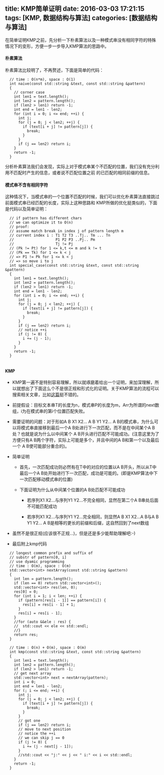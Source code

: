 title: KMP简单证明
date: 2016-03-03 17:21:15
tags: [KMP, 数据结构与算法]
categories: [数据结构与算法]
---

在简单证明KMP之前，先分析一下朴素算法以及一种模式串没有相同字符的特殊情况下的变形，方便一步一步导入KMP算法的思路中。

#### 朴素算法
朴素算法比较明了，不再赘述，下面是简单的代码：

```
  // time : O(n*m), space : O(1)
  int naive(const std::string &text, const std::string &pattern)
  {
    // corner case 
    int len1 = text.length();
    int len2 = pattern.length();
    if (len2 > len1) return -1;
    int end = len1 - len2;
    for (int i = 0; i <= end; ++i) {
      int j;
      for (j = 0; j < len2; ++j) {
        if (text[i + j] != pattern[j]) {
          break;
        }
      }
      if (j == len2) return i;
    }
    return -1;
  }

```
分析朴素算法我们会发现，实际上对于模式串某个不匹配的位置，我们没有充分利用不匹配时产生的信息，或者说不匹配位置之前
的已匹配的相同前缀的信息。

#### 模式串不含有相同字符
这种情况下，当模式串的一个位置不匹配的时候，我们可以优化朴素算法直接跳过前面模式串已经匹配的长度，实际上这种思路和
KMP所做的优化挺类似的，下面是代码以及简单证明：

```
  // if pattern has different chars 
  // we can optimize it to O(n)
  // proof:
  // assume match break in index j of pattern length m
  // current index i : T1 T2 T3 ..Tj.. Tm ... Tn
  //                   P1 P2 P3 ..Pj.. Pm
  //                   Tj != Pj 
  // (Pk != Pt) for 1 <= k,t <= m and k != t
  // (Pk == Tk) for 1 <= k < j
  // => P1 != Pk for 1 <= k < j
  // => so move i to j
  int special_case(const std::string &text, const std::string &pattern)
  {
    int len1 = text.length();
    int len2 = pattern.length();
    if (len2 > len1) return -1;
    int end = len1 - len2;
    for (int i = 0; i <= end; ++i) {
      int j;
      for (j = 0; j < len2; ++j) {
        if (text[i + j] != pattern[j]) {
          break;
        }
      }
      if (j == len2) return i;
      // notice ++i
      if (j != 0) {
        i += (j - 1);
      }
    }
    return -1;
  }
  
```

#### KMP

+ KMP第一遍不是特别容易理解，所以就琢磨着给出一个证明，来加深理解，所以就想出了下面这么个不是很正规和形式化的证明。关于KMP算法的流程可以搜索相关文章，比如[这篇](http://kb.cnblogs.com/page/176818/)挺不错的。

+ 前提假设：目标文本串T的长度为n，模式串P的长度为m，Arr为所谓的next数组，i为在模式串的第i个位置匹配失败。

+ 需要证明的问题：对于形如A B X1 X2... A B Y1 Y2... A B的模式串，为什么可以将模式串直接移到最后一个A B处进行下一次匹配，而不是在中间某个A B处？也就是说为什么以中间某个 A B开头进行匹配不可能成功。(注意这里为了方便只有A B两个字符，实际上可能是多个，并且中间的A B和第一个以及最后一个 A B使可能部分重合的)。

+ 简单证明 

    + 首先，一次匹配成功则必然有在T中的对应的位置以A B开头，所以从T中最后一个A B处开始进行下一次匹配，成功是可能的。(即是KMP算法中下一次匹配移动模式串的位置)

    + 下面证明为什么从中间某个位置的A B处匹配不可能成功

        + 若序列X1 X2...与序列Y1 Y2...不完全相同，显然在第二个A B串处后面不可能匹配成功

        + 若序列X1 X2...与序列Y1 Y2...完全相同，则显然A B X1 X2...A B与A B Y1 Y2... A B是相等的更长的前缀和后缀，这自然回到了next数组

+ 虽然不是很正规(应该很不正规...)，但是还是多少能帮助理解吧:-)

+ 最后附上kmp代码
```
  // longest common prefix and suffix of
  // substr of pattern[0, i] 
  // use dyamic programming 
  // time : O(m), space : O(m)
  std::vector<int> nextArray(const std::string &pattern)
  {
    int len = pattern.length();
    if (len == 0) return std::vector<int>();
    std::vector<int> res(len, 0);
    res[0] = 0;
    for (int i = 1; i < len; ++i) {
      if (pattern[res[i - 1]] == pattern[i]) {
        res[i] = res[i - 1] + 1;
      }
      res[i] = res[i - 1];
    }
    //for (auto &&ele : res) {
    //  std::cout << ele << std::endl;
    //}
    return res;
  }

  // time : O(n) + O(m), space : O(m)
  int kmp(const std::string &text, const std::string &pattern)
  {
    int len1 = text.length();
    int len2 = pattern.length();
    if (len2 > len1) return -1;
    // get next array
    std::vector<int> next = nextArray(pattern);
    int i = 0;
    int end = len1 - len2;
    for (; i <= end; ++i) {
      int j;
      for (j = 0; j < len2; ++j) {
        if (text[i + j] != pattern[j]) {
          break;
        }
      }
      // got one 
      if (j == len2) return i;
      // move to next position
      // notice the ++i 
      // we can skip j == 0
      if (j != 0) {
        i += (j - next[j - 1]);
      }
      //std::cout << "j:" << j << " i:" << i << std::endl;
    }
    return -1;
  }

```
